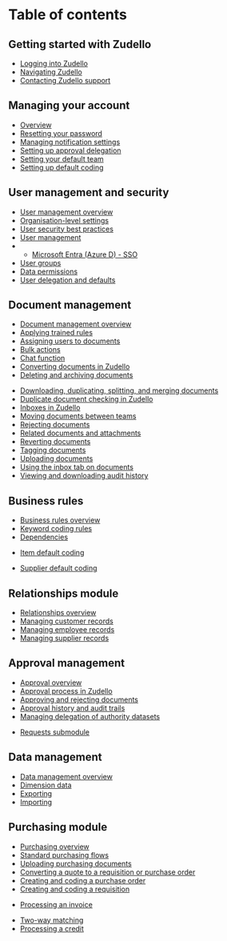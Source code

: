 # Table of contents

## Getting started with Zudello
* [Logging into Zudello](getting-started-with-zudello/logging-in-to-zudello.md)
* [Navigating Zudello](getting-started-with-zudello/navigating-zudello.md)
* [Contacting Zudello support](getting-started-with-zudello/contacting-zudello-support.md)
<!-- * Zudello glossary --> 

## Managing your account
* [Overview](managing-your-account/overview.md)
* [Resetting your password](managing-your-account/resetting-your-password.md)
* [Managing notification settings](managing-your-account/managing-notification-settings.md)
* [Setting up approval delegation](managing-your-account/setting-up-approval-delegation.md)
* [Setting your default team](managing-your-account/setting-your-default-team.md)
* [Setting up default coding](managing-your-account/setting-up-default-coding.md)

## User management and security
* [User management overview](user-management-and-security/user-management-overview.md)
* [Organisation-level settings](user-management-and-security/organisation-level-settings.md)
* [User security best practices](user-management-and-security/user-security-best-practices.md)
* [User management](user-management-and-security/user-management.md)
* * [Microsoft Entra (Azure D) - SSO](user-management-and-security/microsoft-entra-azure-ad-sso.md)
* [User groups](user-management-and-security/user-groups.md)
* [Data permissions](user-management-and-security/data-permissions.md)
* [User delegation and defaults](user-management-and-security/user-delegation-and-defaults.md)
<!-- * SSO and user provisioning -->

## Document management 
* [Document management overview](document-management/document-management-overview.md)
* [Applying trained rules](document-management/applying-trained-rules.md)
* [Assigning users to documents](document-management/assigning-users-to-documents.md)
* [Bulk actions](document-management/bulk-actions.md)
* [Chat function](document-management/chat-function.md)
* [Converting documents in Zudello](document-management/converting-documents-in-zudello.md)
* [Deleting and archiving documents](document-management/deleting-and-archiving-documents.md)
<!-- * Document errors --> 
<!-- * Document statuses --> 
* [Downloading, duplicating, splitting, and merging documents](document-management/downloading-duplicating-splitting-and-merging-documents.md)
* [Duplicate document checking in Zudello](document-management/duplicate-document-checking-in-zudello.md)
* [Inboxes in Zudello](document-management/inboxes-in-zudello.md)
* [Moving documents between teams](document-management/moving-documents-between-teams.md)
* [Rejecting documents](document-management/rejecting-documents.md)
* [Related documents and attachments](document-management/related-documents-and-attachments.md)
* [Reverting documents](document-management/reverting-documents.md)
* [Tagging documents](document-management/tagging-documents.md)
* [Uploading documents](document-management/uploading-documents.md)
* [Using the inbox tab on documents](document-management/using-the-inbox-tab-on-documents.md)
* [Viewing and downloading audit history](document-management/viewing-and-downloading-audit-history.md)

## Business rules
* [Business rules overview](business-rules/business-rules-overview.md)
* [Keyword coding rules](business-rules/keyword-coding-rules.md)
* [Dependencies](business-rules/dependencies.md)
<!-- * Item alternatives --> 
* [Item default coding](business-rules/item-default-coding.md)
<!-- * Supplier alternatives --> 
* [Supplier default coding](business-rules/supplier-default-coding.md)

## Relationships module
* [Relationships overview](relationships-module/relationships-overview.md)
* [Managing customer records](relationships-module/managing-customer-records.md)
* [Managing employee records](relationships-module/managing-employee-records.md)
* [Managing supplier records](relationships-module/managing-supplier-records.md)

## Approval management
* [Approval overview](approval-management/approval-overview.md)
* [Approval process in Zudello](approval-management/approval-process-in-zudello.md)
* [Approving and rejecting documents](approval-management/approving-and-rejecting-documents.md)
* [Approval history and audit trails](approval-management/approval-history-and-audit-trails.md)
* [Managing delegation of authority datasets](approval-management/managing-delegation-of-authority-datasets.md)
<!-- * Managing approval limits -->
* [Requests submodule](approval-management/requests-submodule.md)

## Data management
* [Data management overview](data-management/data-management-overview.md)
* [Dimension data](data-management/dimension-data.md)
* [Exporting](data-management/exporting.md)
* [Importing](data-management/importing.md)

## Purchasing module
* [Purchasing overview](purchasing-module/purchasing-overview.md)
* [Standard purchasing flows](purchasing-module/standard-purchasing-flows.md)
* [Uploading purchasing documents](purchasing-module/uploading-purchasing-documents.md)
* [Converting a quote to a requisition or purchase order](purchasing-module/converting-a-quote-to-a-requisition-or-purchase-order.md)
* [Creating and coding a purchase order](purchasing-module/creating-and-coding-a-purchase-order.md)
* [Creating and coding a requisition](purchasing-module/creating-and-coding-a-requisition.md)
<!-- * Closing a purchase order -->
* [Processing an invoice](purchasing-module/processing-an-invoice.md)
<!-- * Three-way matching -->
* [Two-way matching](two-way-matching.md)
* [Processing a credit](purchasing-module/processing-a-credit.md)
<!-- * Supplier statement reconciliation -->